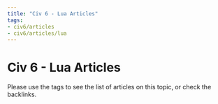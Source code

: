 ```yaml
---
title: "Civ 6 - Lua Articles"
tags:
- civ6/articles
- civ6/articles/lua
---
```


# Civ 6 - Lua Articles
Please use the tags to see the list of articles on this topic, or check the backlinks.